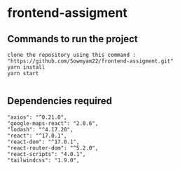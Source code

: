 # frontend-assigment

## Commands to run the project
```	
clone the repository using this command : "https://github.com/Sowmyam22/frontend-assigment.git"
yarn install
yarn start
	
```

## Dependencies required
```
"axios": "^0.21.0",
"google-maps-react": "2.0.6",
"lodash": "^4.17.20",
"react": "^17.0.1",
"react-dom": "^17.0.1",
"react-router-dom": "^5.2.0",
"react-scripts": "4.0.1",
"tailwindcss": "1.9.0",
```